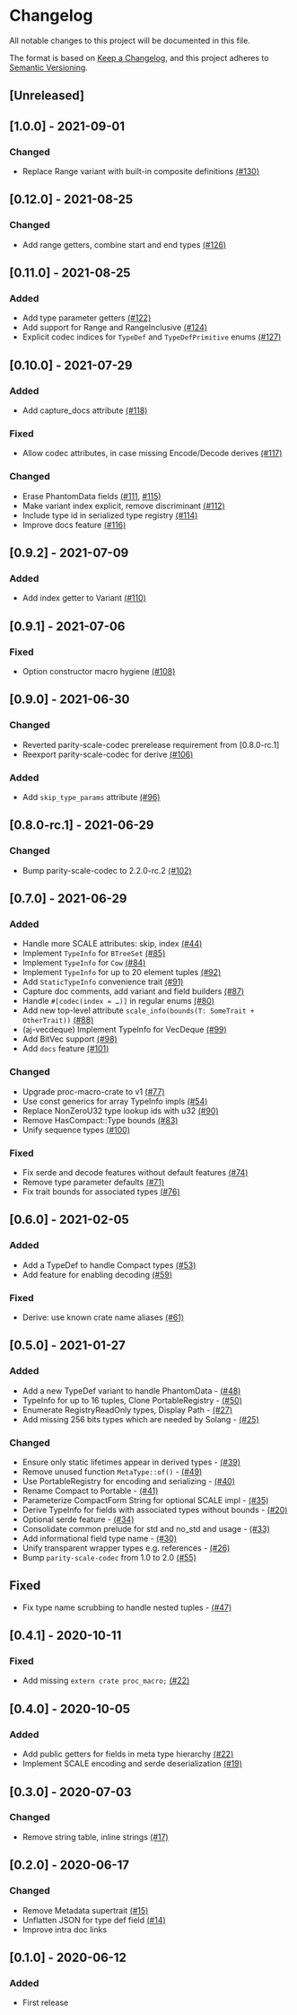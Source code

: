 
# Changelog
All notable changes to this project will be documented in this file.

The format is based on [Keep a Changelog](https://keepachangelog.com/en/1.0.0/),
and this project adheres to [Semantic Versioning](https://semver.org/spec/v2.0.0.html).

## [Unreleased]

## [1.0.0] - 2021-09-01
### Changed
- Replace Range variant with built-in composite definitions [(#130)](https://github.com/axia-tech/scale-info/pull/130)

## [0.12.0] - 2021-08-25
### Changed
- Add range getters, combine start and end types [(#126)](https://github.com/axia-tech/scale-info/pull/126)

## [0.11.0] - 2021-08-25
### Added
- Add type parameter getters [(#122)](https://github.com/axia-tech/scale-info/pull/122)
- Add support for Range and RangeInclusive [(#124)](https://github.com/axia-tech/scale-info/pull/124)
- Explicit codec indices for `TypeDef` and `TypeDefPrimitive` enums [(#127)](https://github.com/axia-tech/scale-info/pull/127)

## [0.10.0] - 2021-07-29
### Added
- Add capture_docs attribute [(#118)](https://github.com/axia-tech/scale-info/pull/118)

### Fixed
- Allow codec attributes, in case missing Encode/Decode derives [(#117)](https://github.com/axia-tech/scale-info/pull/117)

### Changed
- Erase PhantomData fields [(#111](https://github.com/axia-tech/scale-info/pull/111), [#115)](https://github.com/axia-tech/scale-info/pull/115)
- Make variant index explicit, remove discriminant [(#112)](https://github.com/axia-tech/scale-info/pull/112)
- Include type id in serialized type registry [(#114)](https://github.com/axia-tech/scale-info/pull/114)
- Improve docs feature [(#116)](https://github.com/axia-tech/scale-info/pull/116)

## [0.9.2] - 2021-07-09
### Added
- Add index getter to Variant [(#110)](https://github.com/axia-tech/scale-info/pull/110)

## [0.9.1] - 2021-07-06
### Fixed
- Option constructor macro hygiene [(#108)](https://github.com/axia-tech/scale-info/pull/108)

## [0.9.0] - 2021-06-30
### Changed
- Reverted parity-scale-codec prerelease requirement from [0.8.0-rc.1]
- Reexport parity-scale-codec for derive [(#106)](https://github.com/axia-tech/scale-info/pull/106)

### Added
- Add `skip_type_params` attribute [(#96)](https://github.com/axia-tech/scale-info/pull/96)

## [0.8.0-rc.1] - 2021-06-29
### Changed
- Bump parity-scale-codec to 2.2.0-rc.2 [(#102)](https://github.com/axia-tech/scale-info/pull/102)

## [0.7.0] - 2021-06-29
### Added
- Handle more SCALE attributes: skip, index [(#44)](https://github.com/axia-tech/scale-info/pull/44)
- Implement `TypeInfo` for `BTreeSet` [(#85)](https://github.com/axia-tech/scale-info/pull/85)
- Implement `TypeInfo` for `Cow` [(#84)](https://github.com/axia-tech/scale-info/pull/84)
- Implement `TypeInfo` for up to 20 element tuples [(#92)](https://github.com/axia-tech/scale-info/pull/92)
- Add `StaticTypeInfo` convenience trait [(#91)](https://github.com/axia-tech/scale-info/pull/91)
- Capture doc comments, add variant and field builders [(#87)](https://github.com/axia-tech/scale-info/pull/87)
- Handle `#[codec(index = …)]` in regular enums [(#80)](https://github.com/axia-tech/scale-info/pull/80)
- Add new top-level attribute `scale_info(bounds(T: SomeTrait + OtherTrait))` [(#88)](https://github.com/axia-tech/scale-info/pull/88)
- (aj-vecdeque) Implement TypeInfo for VecDeque [(#99)](https://github.com/axia-tech/scale-info/pull/99)
- Add BitVec support [(#98)](https://github.com/axia-tech/scale-info/pull/98)
- Add `docs` feature [(#101)](https://github.com/axia-tech/scale-info/pull/101)

### Changed
- Upgrade proc-macro-crate to v1 [(#77)](https://github.com/axia-tech/scale-info/pull/77)
- Use const generics for array TypeInfo impls [(#54)](https://github.com/axia-tech/scale-info/pull/54)
- Replace NonZeroU32 type lookup ids with u32 [(#90)](https://github.com/axia-tech/scale-info/pull/90)
- Remove HasCompact::Type bounds [(#83)](https://github.com/axia-tech/scale-info/pull/83)
- Unify sequence types [(#100)](https://github.com/axia-tech/scale-info/pull/100)

### Fixed
- Fix serde and decode features without default features [(#74)](https://github.com/axia-tech/scale-info/pull/74)
- Remove type parameter defaults [(#71)](https://github.com/axia-tech/scale-info/pull/71)
- Fix trait bounds for associated types [(#76)](https://github.com/axia-tech/scale-info/pull/76)

## [0.6.0] - 2021-02-05
### Added
- Add a TypeDef to handle Compact types [(#53)](https://github.com/axia-tech/scale-info/pull/53)
- Add feature for enabling decoding [(#59)](https://github.com/axia-tech/scale-info/pull/59)

### Fixed
- Derive: use known crate name aliases [(#61)](https://github.com/axia-tech/scale-info/pull/61)

## [0.5.0] - 2021-01-27
### Added
- Add a new TypeDef variant to handle PhantomData - [(#48)](https://github.com/axia-tech/scale-info/pull/48)
- TypeInfo for up to 16 tuples, Clone PortableRegistry - [(#50)](https://github.com/axia-tech/scale-info/pull/50)
- Enumerate RegistryReadOnly types, Display Path - [(#27)](https://github.com/axia-tech/scale-info/pull/27)
- Add missing 256 bits types which are needed by Solang - [(#25)](https://github.com/axia-tech/scale-info/pull/25)

### Changed
- Ensure only static lifetimes appear in derived types - [(#39)](https://github.com/axia-tech/scale-info/pull/39)
- Remove unused function `MetaType::of()` - [(#49)](https://github.com/axia-tech/scale-info/pull/49)
- Use PortableRegistry for encoding and serializing - [(#40)](https://github.com/axia-tech/scale-info/pull/40)
- Rename Compact to Portable - [(#41)](https://github.com/axia-tech/scale-info/pull/41)
- Parameterize CompactForm String for optional SCALE impl - [(#35)](https://github.com/axia-tech/scale-info/pull/35)
- Derive TypeInfo for fields with associated types without bounds - [(#20)](https://github.com/axia-tech/scale-info/pull/20)
- Optional serde feature - [(#34)](https://github.com/axia-tech/scale-info/pull/34)
- Consolidate common prelude for std and no_std and usage - [(#33)](https://github.com/axia-tech/scale-info/pull/33)
- Add informational field type name - [(#30)](https://github.com/axia-tech/scale-info/pull/30)
- Unify transparent wrapper types e.g. references - [(#26)](https://github.com/axia-tech/scale-info/pull/26)
- Bump `parity-scale-codec` from 1.0 to 2.0 [(#55)](https://github.com/axia-tech/scale-info/pull/55)

## Fixed
- Fix type name scrubbing to handle nested tuples - [(#47)](https://github.com/axia-tech/scale-info/pull/47)

## [0.4.1] - 2020-10-11
### Fixed
- Add missing `extern crate proc_macro;` [(#22)](https://github.com/axia-tech/scale-info/pull/24)

## [0.4.0] - 2020-10-05
### Added
- Add public getters for fields in meta type hierarchy [(#22)](https://github.com/axia-tech/scale-info/pull/22)
- Implement SCALE encoding and serde deserialization [(#19)](https://github.com/axia-tech/scale-info/pull/19)

## [0.3.0] - 2020-07-03
### Changed
- Remove string table, inline strings [(#17)](https://github.com/axia-tech/scale-info/pull/17)

## [0.2.0] - 2020-06-17
### Changed
- Remove Metadata supertrait [(#15)](https://github.com/axia-tech/scale-info/pull/15)
- Unflatten JSON for type def field [(#14)](https://github.com/axia-tech/scale-info/pull/14)
- Improve intra doc links

## [0.1.0] - 2020-06-12
### Added
- First release
